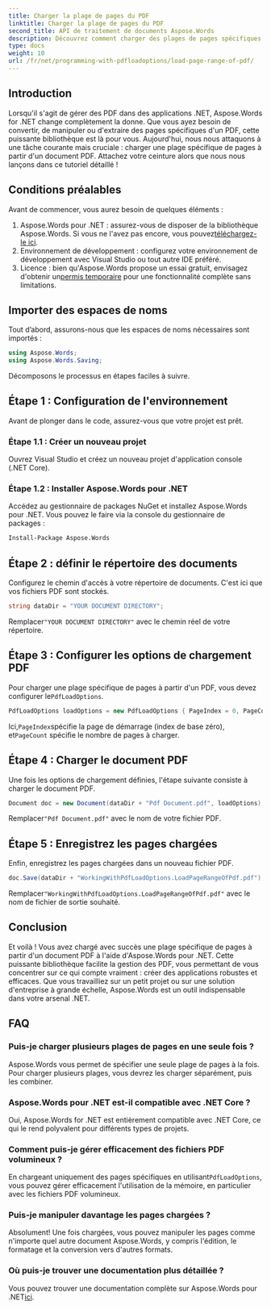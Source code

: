 ```yaml
---
title: Charger la plage de pages du PDF
linktitle: Charger la plage de pages du PDF
second_title: API de traitement de documents Aspose.Words
description: Découvrez comment charger des plages de pages spécifiques à partir d'un PDF à l'aide d'Aspose.Words for .NET dans ce didacticiel complet, étape par étape. Parfait pour les développeurs .NET.
type: docs
weight: 10
url: /fr/net/programming-with-pdfloadoptions/load-page-range-of-pdf/
---
```

## Introduction

Lorsqu'il s'agit de gérer des PDF dans des applications .NET, Aspose.Words for .NET change complètement la donne. Que vous ayez besoin de convertir, de manipuler ou d'extraire des pages spécifiques d'un PDF, cette puissante bibliothèque est là pour vous. Aujourd'hui, nous nous attaquons à une tâche courante mais cruciale : charger une plage spécifique de pages à partir d'un document PDF. Attachez votre ceinture alors que nous nous lançons dans ce tutoriel détaillé !

## Conditions préalables

Avant de commencer, vous aurez besoin de quelques éléments :

1. Aspose.Words pour .NET : assurez-vous de disposer de la bibliothèque Aspose.Words. Si vous ne l'avez pas encore, vous pouvez[téléchargez-le ici](https://releases.aspose.com/words/net/).
2. Environnement de développement : configurez votre environnement de développement avec Visual Studio ou tout autre IDE préféré.
3.  Licence : bien qu'Aspose.Words propose un essai gratuit, envisagez d'obtenir un[permis temporaire](https://purchase.aspose.com/temporary-license/) pour une fonctionnalité complète sans limitations.

## Importer des espaces de noms

Tout d’abord, assurons-nous que les espaces de noms nécessaires sont importés :

```csharp
using Aspose.Words;
using Aspose.Words.Saving;
```

Décomposons le processus en étapes faciles à suivre. 

## Étape 1 : Configuration de l'environnement

Avant de plonger dans le code, assurez-vous que votre projet est prêt.

### Étape 1.1 : Créer un nouveau projet
Ouvrez Visual Studio et créez un nouveau projet d'application console (.NET Core).

### Étape 1.2 : Installer Aspose.Words pour .NET
Accédez au gestionnaire de packages NuGet et installez Aspose.Words pour .NET. Vous pouvez le faire via la console du gestionnaire de packages :

```sh
Install-Package Aspose.Words
```

## Étape 2 : définir le répertoire des documents

Configurez le chemin d'accès à votre répertoire de documents. C'est ici que vos fichiers PDF sont stockés.

```csharp
string dataDir = "YOUR DOCUMENT DIRECTORY";
```

 Remplacer`"YOUR DOCUMENT DIRECTORY"` avec le chemin réel de votre répertoire.

## Étape 3 : Configurer les options de chargement PDF

 Pour charger une plage spécifique de pages à partir d'un PDF, vous devez configurer le`PdfLoadOptions`.

```csharp
PdfLoadOptions loadOptions = new PdfLoadOptions { PageIndex = 0, PageCount = 1 };
```

 Ici,`PageIndex`spécifie la page de démarrage (index de base zéro), et`PageCount` spécifie le nombre de pages à charger.

## Étape 4 : Charger le document PDF

Une fois les options de chargement définies, l'étape suivante consiste à charger le document PDF.

```csharp
Document doc = new Document(dataDir + "Pdf Document.pdf", loadOptions);
```

 Remplacer`"Pdf Document.pdf"` avec le nom de votre fichier PDF.

## Étape 5 : Enregistrez les pages chargées

Enfin, enregistrez les pages chargées dans un nouveau fichier PDF.

```csharp
doc.Save(dataDir + "WorkingWithPdfLoadOptions.LoadPageRangeOfPdf.pdf");
```

 Remplacer`"WorkingWithPdfLoadOptions.LoadPageRangeOfPdf.pdf"` avec le nom de fichier de sortie souhaité.

## Conclusion

Et voilà ! Vous avez chargé avec succès une plage spécifique de pages à partir d'un document PDF à l'aide d'Aspose.Words pour .NET. Cette puissante bibliothèque facilite la gestion des PDF, vous permettant de vous concentrer sur ce qui compte vraiment : créer des applications robustes et efficaces. Que vous travailliez sur un petit projet ou sur une solution d'entreprise à grande échelle, Aspose.Words est un outil indispensable dans votre arsenal .NET.

## FAQ

### Puis-je charger plusieurs plages de pages en une seule fois ?
Aspose.Words vous permet de spécifier une seule plage de pages à la fois. Pour charger plusieurs plages, vous devrez les charger séparément, puis les combiner.

### Aspose.Words pour .NET est-il compatible avec .NET Core ?
Oui, Aspose.Words for .NET est entièrement compatible avec .NET Core, ce qui le rend polyvalent pour différents types de projets.

### Comment puis-je gérer efficacement des fichiers PDF volumineux ?
 En chargeant uniquement des pages spécifiques en utilisant`PdfLoadOptions`, vous pouvez gérer efficacement l'utilisation de la mémoire, en particulier avec les fichiers PDF volumineux.

### Puis-je manipuler davantage les pages chargées ?
Absolument! Une fois chargées, vous pouvez manipuler les pages comme n'importe quel autre document Aspose.Words, y compris l'édition, le formatage et la conversion vers d'autres formats.

### Où puis-je trouver une documentation plus détaillée ?
 Vous pouvez trouver une documentation complète sur Aspose.Words pour .NET[ici](https://reference.aspose.com/words/net/).


